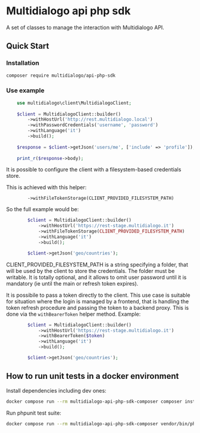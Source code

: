 # Multidialogo api php sdk

A set of classes to manage the interaction with Multidialogo API.

## Quick Start

### Installation
```bash
composer require multidialogo/api-php-sdk
```

### Use example
```php
    use multidialogo\client\MultidialogoClient;
    
    $client = MultidialogoClient::builder()
        ->withHostUrl('http://rest.multidialogo.local')
        ->withPasswordCredentials('username', 'password')
        ->withLanguage('it')
        ->build();
    
    $response = $client->getJson('users/me', ['include' => 'profile']);
    
    print_r($response->body);
```

It is possible to configure the client with a filesystem-based credentials store. <p>
This is achieved with this helper:
```
        ->withFileTokenStorage(CLIENT_PROVIDED_FILESYSTEM_PATH) 
```
So the full example would be:

```php
        $client = MultidialogoClient::builder()
            ->withHostUrl('https://rest-stage.multidialogo.it')
            ->withFileTokenStorage(CLIENT_PROVIDED_FILESYSTEM_PATH)
            ->withLanguage('it')
            ->build();

        $client->getJson('geo/countries');
```

CLIENT_PROVIDED_FILESYSTEM_PATH is a string specifying a folder, that will be used by the client to store the credentials.
The folder must be writable.
It is totally optional, and it allows to omit user password until it is mandatory (ie until the main or refresh token expires).

It is possibile to pass a token directly to the client.
This use case is suitable for situation where the login is managed by a frontend, that is handling the token refresh procedure and passing the token to a backend proxy.
This is done via the ``withBearerToken`` helper method.
Example:

```php
        $client = MultidialogoClient::builder()
            ->withHostUrl('https://rest-stage.multidialogo.it')
            ->withBearerToken($token)
            ->withLanguage('it')
            ->build();

        $client->getJson('geo/countries');
```


## How to run unit tests in a docker environment

Install dependencies including dev ones:

```bash
docker compose run --rm multidialogo-api-php-sdk-composer composer install
```

Run phpunit test suite:

```bash
docker compose run --rm multidialogo-api-php-sdk-composer vendor/bin/phpunit .
```

